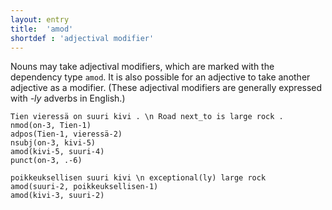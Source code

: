 ```yaml
---
layout: entry
title:  'amod'
shortdef : 'adjectival modifier'
---
```


Nouns may take adjectival modifiers, which are marked with the dependency type `amod`. It is also possible for an adjective to take another adjective as a modifier. (These adjectival modifiers are generally expressed with *-ly* adverbs in English.)

<!-- fname:amod_noun.pdf -->
~~~ sdparse
Tien vieressä on suuri kivi . \n Road next_to is large rock .
nmod(on-3, Tien-1)
adpos(Tien-1, vieressä-2)
nsubj(on-3, kivi-5)
amod(kivi-5, suuri-4)
punct(on-3, .-6)
~~~

<!-- fname:amod_adjective.pdf -->
~~~ sdparse
poikkeuksellisen suuri kivi \n exceptional(ly) large rock
amod(suuri-2, poikkeuksellisen-1)
amod(kivi-3, suuri-2)
~~~
